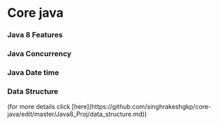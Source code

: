 # Core java
### Java 8 Features
### Java Concurrency
### Java Date time
### Data Structure  

<p>
(for more details click  [here](https://github.com/singhrakeshgkp/core-java/edit/master/Java8_Proj/data_structure.md))
    
</p>
